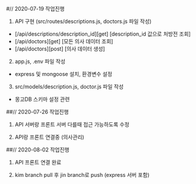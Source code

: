 #// 2020-07-19 작업진행

1. API 구현 (src/routes/descriptions.js, doctors.js 파일 작성)

- [/api/descriptions/description_id][get] [description_id 값으로 처방전 조회]
- [/api/doctors][get] [모든 의사 데이터 조회]
- [/api/doctors][post] [의사 데이터 생성]

2. app.js, .env 파일 작성

- express 및 mongoose 설치, 환경변수 설정

3. src/models/description.js, doctor.js 파일 작성

- 몽고DB 스키마 설정 관련

##// 2020-07-26 작업진행

1. API 서버랑 프론트 서버 다를때 접근 가능하도록 수정

2. API랑 프론트 연결중 (의사관리)

##// 2020-08-02 작업진행

1. API 프론트 연결 완료

2. kim branch pull 후 jin branch로 push (express 서버 포함)
